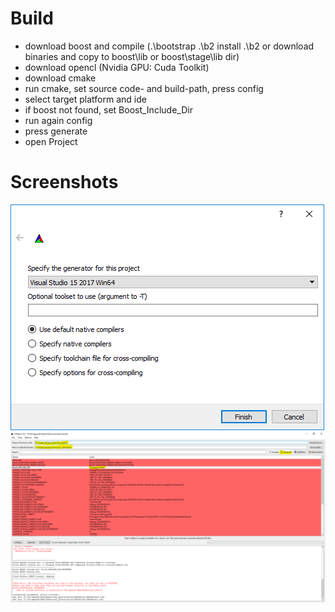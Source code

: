 # Build
* download boost and compile (.\bootstrap   .\b2 install   .\b2 or download binaries and copy to boost\lib or boost\stage\lib dir)
* download opencl (Nvidia GPU: Cuda Toolkit)
* download cmake
* run cmake, set source code- and build-path, press config
* select target platform and ide
* if boost not found, set Boost_Include_Dir
* run again config
* press generate
* open Project
# Screenshots
![Plattform](/images/readme/cmakeConfig1.png)
![Plattform](/images/readme/cmakeConfig2.png)